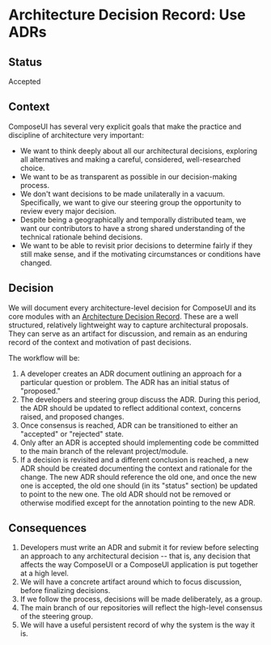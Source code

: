 <!-- Morgan Stanley makes this available to you under the Apache License, Version 2.0 (the "License"). You may obtain a copy of the License at http://www.apache.org/licenses/LICENSE-2.0. See the NOTICE file distributed with this work for additional information regarding copyright ownership. Unless required by applicable law or agreed to in writing, software distributed under the License is distributed on an "AS IS" BASIS, WITHOUT WARRANTIES OR CONDITIONS OF ANY KIND, either express or implied. See the License for the specific language governing permissions and limitations under the License. -->

# Architecture Decision Record: Use ADRs

## Status

Accepted

## Context

ComposeUI has several very explicit goals that make the practice and
discipline of architecture very important:

- We want to think deeply about all our architectural decisions,
  exploring all alternatives and making a careful, considered,
  well-researched choice.
- We want to be as transparent as possible in our decision-making
  process.
- We don't want decisions to be made unilaterally in a
  vacuum. Specifically, we want to give our steering group the
  opportunity to review every major decision.
- Despite being a geographically and temporally distributed team, we
  want our contributors to have a strong shared understanding of the
  technical rationale behind decisions.
- We want to be able to revisit prior decisions to determine fairly if
  they still make sense, and if the motivating circumstances or
  conditions have changed.

## Decision

We will document every architecture-level decision for ComposeUI and its
core modules with an
[Architecture Decision Record](http://thinkrelevance.com/blog/2011/11/15/documenting-architecture-decisions). These
are a well structured, relatively lightweight way to capture
architectural proposals. They can serve as an artifact for discussion,
and remain as an enduring record of the context and motivation of past
decisions.

The workflow will be:

1. A developer creates an ADR document outlining an approach for a
   particular question or problem. The ADR has an initial status of "proposed."
2. The developers and steering group discuss the ADR. During this
   period, the ADR should be updated to reflect additional context,
   concerns raised, and proposed changes.
3. Once consensus is reached, ADR can be transitioned to either an
   "accepted" or "rejected" state.
4. Only after an ADR is accepted should implementing code be committed
   to the main branch of the relevant project/module.
5. If a decision is revisited and a different conclusion is reached, a
   new ADR should be created documenting the context and rationale for
   the change. The new ADR should reference the old one, and once the
   new one is accepted, the old one should (in its "status" section)
   be updated to point to the new one. The old ADR should not be
   removed or otherwise modified except for the annotation pointing to
   the new ADR.

## Consequences

1. Developers must write an ADR and submit it for review before
   selecting an approach to any architectural decision -- that is, any
   decision that affects the way ComposeUI or a ComposeUI application is
   put together at a high level.
2. We will have a concrete artifact around which to focus discussion,
   before finalizing decisions.
3. If we follow the process, decisions will be made deliberately, as a group.
4. The main branch of our repositories will reflect the high-level
   consensus of the steering group.
5. We will have a useful persistent record of why the system is the way it is.
